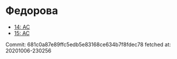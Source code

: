 # Федорова
- [14: AC](14.md)
- [15: AC](15.md)

Commit: 681c0a87e89ffc5edb5e83168ce634b7f8fdec78
 fetched at: 20201006-230256
